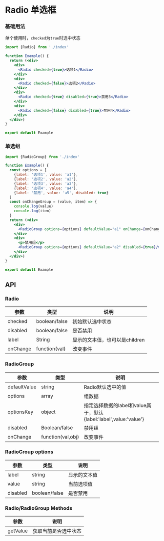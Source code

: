 # Radio 单选框

### 基础用法

单个使用时，`checked`为`true`时选中状态

```jsx
import {Radio} from './index'

function Example() {
  return (<div>
    <div>
      <Radio checked={true}>选项1</Radio>
    </div>
    <div>
      <Radio checked={false}>选项2</Radio>
    </div>
    <div>
      <Radio checked={true} disabled={true}>禁用3</Radio>
    </div>
    <div>
      <Radio checked={false} disabled={true}>禁用4</Radio>
    </div>
  </div>)
}

export default Example

```

### 单选组

```jsx
import {RadioGroup} from './index'

function Example() {
  const options = [
    {label: '选项1', value: 'a1'},
    {label: '选项2', value: 'a2'},
    {label: '选项3', value: 'a3'},
    {label: '选项4', value: 'a4'},
    {label: '禁用', value: 'a5', disabled: true}
  ]
  const onChangeGroup = (value, item) => {
    console.log(value)
    console.log(item)
  }
  return (<div>
    <div>
      <RadioGroup options={options} defaultValue="a1" onChange={onChangeGroup}/>
    </div>
    <div>
      <p>禁用组</p>
      <RadioGroup options={options} defaultValue="a2" disabled={true}/>
    </div>
  </div>)
}

export default Example

```

## API

### Radio

| 参数       | 类型            | 说明                  |
|----------|---------------|---------------------|
| checked    | boolean/false           | 初始默认选中状态            |
| disabled | boolean/false | 是否禁用                |
| label    | String        | 显示的文本值，也可以是children |
| onChange | function(val) | 改变事件                |

### RadioGroup

| 参数           | 类型                | 说明                                                   |
|--------------|-------------------|------------------------------------------------------|
| defaultValue | string            | Radio默认选中的值                                         |
| options      | array             | 组数据                                                  |
| optionsKey   | object            | 指定选择数据的label和value属于，默认{label:'label',value:'value'} |
| disabled     | Boolean/false     | 禁用组                                                  |
| onChange     | function(val,obj) | 改变事件                                                 |

### RadioGroup options

|参数|类型|说明|
|----------|--------------|--------|
|label          | string         |显示的文本值|
|value          | string         |当前选项值|
|disabled       | boolean/false  |是否禁用|

### Radio/RadioGroup Methods

| 参数       | 说明         |
|----------|------------|
| getValue | 获取当前是否选中状态 |
